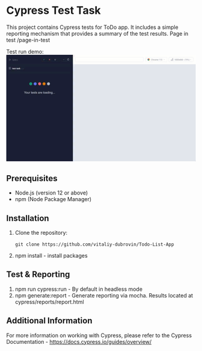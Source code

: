 # Cypress Test Task
This project contains Cypress tests for ToDo app. It includes a simple reporting mechanism that provides a summary of the test results. Page in test /page-in-test

Test run demo:
![Test run demo](cypress/videos/Test-runner-replay.gif "Test run demo")


## Prerequisites
- Node.js (version 12 or above)
- npm (Node Package Manager)


## Installation
1. Clone the repository:

   ```shell
   git clone https://github.com/vitaliy-dubrovin/Todo-List-App
2. npm install - install packages


## Test & Reporting
1. npm run cypress:run - By default in headless mode
2. npm generate:report - Generate reporting via mocha. Results located at cypress/reports/report.html


## Additional Information
For more information on working with Cypress, please refer to the Cypress Documentation - https://docs.cypress.io/guides/overview/
